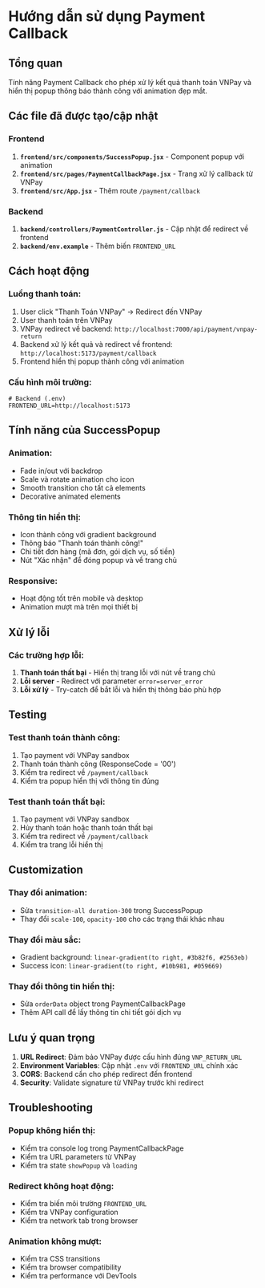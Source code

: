 # Hướng dẫn sử dụng Payment Callback

## Tổng quan
Tính năng Payment Callback cho phép xử lý kết quả thanh toán VNPay và hiển thị popup thông báo thành công với animation đẹp mắt.

## Các file đã được tạo/cập nhật

### Frontend
1. **`frontend/src/components/SuccessPopup.jsx`** - Component popup với animation
2. **`frontend/src/pages/PaymentCallbackPage.jsx`** - Trang xử lý callback từ VNPay
3. **`frontend/src/App.jsx`** - Thêm route `/payment/callback`

### Backend
1. **`backend/controllers/PaymentController.js`** - Cập nhật để redirect về frontend
2. **`backend/env.example`** - Thêm biến `FRONTEND_URL`

## Cách hoạt động

### Luồng thanh toán:
1. User click "Thanh Toán VNPay" → Redirect đến VNPay
2. User thanh toán trên VNPay
3. VNPay redirect về backend: `http://localhost:7000/api/payment/vnpay-return`
4. Backend xử lý kết quả và redirect về frontend: `http://localhost:5173/payment/callback`
5. Frontend hiển thị popup thành công với animation

### Cấu hình môi trường:
```env
# Backend (.env)
FRONTEND_URL=http://localhost:5173
```

## Tính năng của SuccessPopup

### Animation:
- Fade in/out với backdrop
- Scale và rotate animation cho icon
- Smooth transition cho tất cả elements
- Decorative animated elements

### Thông tin hiển thị:
- Icon thành công với gradient background
- Thông báo "Thanh toán thành công!"
- Chi tiết đơn hàng (mã đơn, gói dịch vụ, số tiền)
- Nút "Xác nhận" để đóng popup và về trang chủ

### Responsive:
- Hoạt động tốt trên mobile và desktop
- Animation mượt mà trên mọi thiết bị

## Xử lý lỗi

### Các trường hợp lỗi:
1. **Thanh toán thất bại** - Hiển thị trang lỗi với nút về trang chủ
2. **Lỗi server** - Redirect với parameter `error=server_error`
3. **Lỗi xử lý** - Try-catch để bắt lỗi và hiển thị thông báo phù hợp

## Testing

### Test thanh toán thành công:
1. Tạo payment với VNPay sandbox
2. Thanh toán thành công (ResponseCode = '00')
3. Kiểm tra redirect về `/payment/callback`
4. Kiểm tra popup hiển thị với thông tin đúng

### Test thanh toán thất bại:
1. Tạo payment với VNPay sandbox
2. Hủy thanh toán hoặc thanh toán thất bại
3. Kiểm tra redirect về `/payment/callback`
4. Kiểm tra trang lỗi hiển thị

## Customization

### Thay đổi animation:
- Sửa `transition-all duration-300` trong SuccessPopup
- Thay đổi `scale-100`, `opacity-100` cho các trạng thái khác nhau

### Thay đổi màu sắc:
- Gradient background: `linear-gradient(to right, #3b82f6, #2563eb)`
- Success icon: `linear-gradient(to right, #10b981, #059669)`

### Thay đổi thông tin hiển thị:
- Sửa `orderData` object trong PaymentCallbackPage
- Thêm API call để lấy thông tin chi tiết gói dịch vụ

## Lưu ý quan trọng

1. **URL Redirect**: Đảm bảo VNPay được cấu hình đúng `VNP_RETURN_URL`
2. **Environment Variables**: Cập nhật `.env` với `FRONTEND_URL` chính xác
3. **CORS**: Backend cần cho phép redirect đến frontend
4. **Security**: Validate signature từ VNPay trước khi redirect

## Troubleshooting

### Popup không hiển thị:
- Kiểm tra console log trong PaymentCallbackPage
- Kiểm tra URL parameters từ VNPay
- Kiểm tra state `showPopup` và `loading`

### Redirect không hoạt động:
- Kiểm tra biến môi trường `FRONTEND_URL`
- Kiểm tra VNPay configuration
- Kiểm tra network tab trong browser

### Animation không mượt:
- Kiểm tra CSS transitions
- Kiểm tra browser compatibility
- Kiểm tra performance với DevTools

